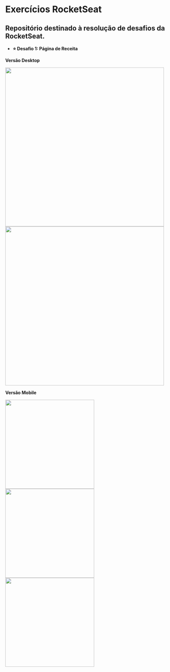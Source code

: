 # Exercícios RocketSeat

## Repositório destinado à resolução de desafios da RocketSeat.

- **⭐ Desafio 1: Página de Receita**


<p float="left" align="left">
 
  **Versão Desktop**
 
<img src="https://github.com/valmir1227/Exercicios-RocketSeat/blob/main/recipe-page/demo/home-desktop.png" width="500">
<img src="https://github.com/valmir1227/Exercicios-RocketSeat/blob/main/recipe-page/demo/content-desktop.png" width="500">
</p>
  
  **Versão Mobile**
    
<p float="left" align="left">
<img src="https://github.com/valmir1227/Exercicios-RocketSeat/blob/main/recipe-page/demo/home-mobile.png" width="280px">
<img src="https://github.com/valmir1227/Exercicios-RocketSeat/blob/main/recipe-page/demo/content-mobile.png" width="280px">
<img src="https://github.com/valmir1227/Exercicios-RocketSeat/blob/main/recipe-page/demo/footer-mobile.png" width="280px">
</p>
